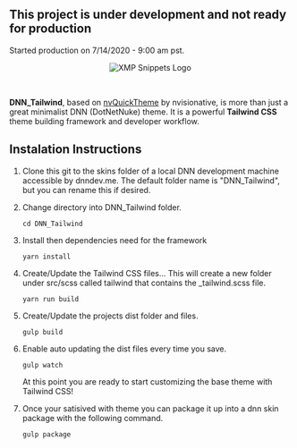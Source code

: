 ## This project is under development and not ready for production

Started production on 7/14/2020 - 9:00 am pst.

<p align="center"><img src="https://raw.githubusercontent.com/skrantzman/DNN_Tailwind/master/images/DNN_Tailwind.png"alt="XMP Snippets Logo"></p>
<br />

**DNN_Tailwind**, based on [nvQuickTheme](https://github.com/nvisionative/nvQuickTheme) by nvisionative,
is more than just a great minimalist DNN (DotNetNuke) theme. It is a powerful **Tailwind CSS** theme building framework and developer workflow.

## Instalation Instructions

1. Clone this git to the skins folder of a local DNN development machine accessible by dnndev.me. The default folder name is "DNN_Tailwind", but you can rename this if desired.

2. Change directory into DNN_Tailwind folder.
   ```
   cd DNN_Tailwind
   ```
3. Install then dependencies need for the framework
   ```
   yarn install
   ```
4. Create/Update the Tailwind CSS files... This will create a new folder under src/scss called tailwind that contains the \_tailwind.scss file.
   ```
   yarn run build
   ```
5. Create/Update the projects dist folder and files.
   ```
   gulp build
   ```
6. Enable auto updating the dist files every time you save.

   ```
   gulp watch
   ```

   At this point you are ready to start customizing the base theme with Tailwind CSS!

7. Once your satisived with theme you can package it up into a dnn skin package with the following command.

   ```
   gulp package
   ```
